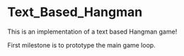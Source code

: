 # Text_Based_Hangman
This is an implementation of a text based Hangman game!

First milestone is to prototype the main game loop.
